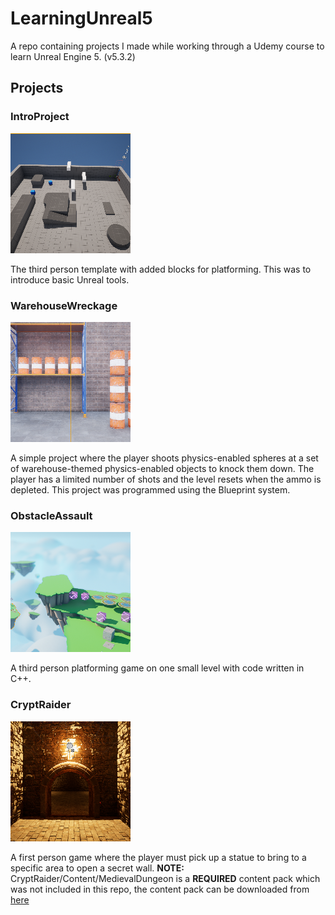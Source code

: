 # LearningUnreal5
 A repo containing projects I made while working through a Udemy course to learn Unreal Engine 5. (v5.3.2)
 
## Projects

### IntroProject

![](IntroProject/Saved/AutoScreenshot.png)

The third person template with added blocks for platforming. This was to introduce basic Unreal tools.

### WarehouseWreckage

![](WarehouseWreckage/Saved/AutoScreenshot.png)

A simple project where the player shoots physics-enabled spheres at a set of warehouse-themed physics-enabled objects to knock them down. The player has a limited number of shots and the level resets when the ammo is depleted. This project was programmed using the Blueprint system.

### ObstacleAssault

![](ObstacleAssault/Saved/AutoScreenshot.png)

A third person platforming game on one small level with code written in C++.

### CryptRaider

![](CryptRaider/Saved/AutoScreenshot.png)

A first person game where the player must pick up a statue to bring to a specific area to open a secret wall.
**NOTE:** CryptRaider/Content/MedievalDungeon is a __REQUIRED__ content pack which was not included in this repo, the content pack can be downloaded from [here](https://www.unrealengine.com/marketplace/en-US/product/a5b6a73fea5340bda9b8ac33d877c9e2)
